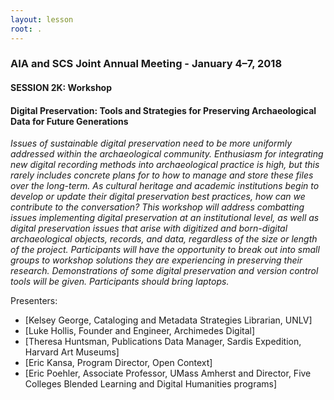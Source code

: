 ```yaml
---
layout: lesson
root: .
---
```

### AIA and SCS Joint Annual Meeting - January 4–7, 2018
#### SESSION 2K: Workshop
#### Digital Preservation: Tools and Strategies for Preserving Archaeological Data for Future Generations

*Issues of sustainable digital preservation need to be more uniformly addressed
within the archaeological community. Enthusiasm for integrating new digital
recording methods into archaeological practice is high, but this rarely includes
concrete plans for to how to manage and store these files over the long-term. As
cultural heritage and academic institutions begin to develop or update their digital
preservation best practices, how can we contribute to the conversation? This
workshop will address combatting issues implementing digital preservation at an
institutional level, as well as digital preservation issues that arise with digitized
and born-digital archaeological objects, records, and data, regardless of the size
or length of the project. Participants will have the opportunity to break out into
small groups to workshop solutions they are experiencing in preserving their research.
Demonstrations of some digital preservation and version control tools will
be given. Participants should bring laptops.*

Presenters:

* [Kelsey George, Cataloging and Metadata Strategies Librarian, UNLV]
* [Luke Hollis, Founder and Engineer, Archimedes Digital]
* [Theresa Huntsman, Publications Data Manager, Sardis Expedition, Harvard Art Museums]
* [Eric Kansa, Program Director, Open Context]
* [Eric Poehler, Associate Professor, UMass Amherst and Director, Five Colleges Blended Learning and Digital Humanities programs]


[Luke Hollis]: https://archimedes.digital/about
[Theresa Huntsman]: http://harvardartmuseums.academia.edu/TheresaHuntsman
[Eric Kansa]: http://dlab.berkeley.edu/people/eric-kansa
[Eric Poehler]: https://www.umass.edu/classics/member/eric-poehler